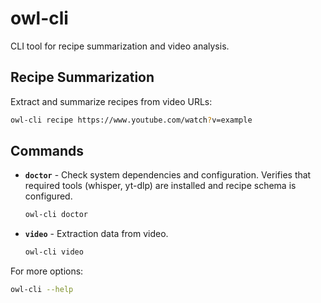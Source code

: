 # owl-cli

CLI tool for recipe summarization and video analysis.

## Recipe Summarization

Extract and summarize recipes from video URLs:

```bash
owl-cli recipe https://www.youtube.com/watch?v=example
```

## Commands

- **`doctor`** - Check system dependencies and configuration. Verifies that required tools (whisper, yt-dlp) are installed and recipe schema is configured.
  ```bash
  owl-cli doctor
  ```

- **`video`** - Extraction data from video.
  ```bash
  owl-cli video
  ```

For more options:
```bash
owl-cli --help
```